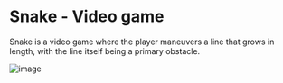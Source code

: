 # Snake - Video game

Snake is a video game where the player maneuvers a line that grows in length, with the line itself being a primary obstacle.

![image](https://user-images.githubusercontent.com/78381461/117549248-f4b81680-b041-11eb-97c2-f8e180613a6f.png)
